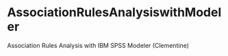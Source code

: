 # AssociationRulesAnalysiswithModeler
Association Rules Analysis with IBM SPSS Modeler (Clementine)
